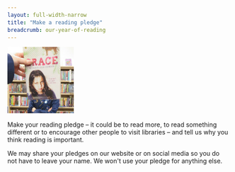 ```yaml
---
layout: full-width-narrow
title: "Make a reading pledge"
breadcrumb: our-year-of-reading
---
```

<img src="/images/article/year-of-reading-bookface-150.jpg" alt="A book placed in front of a face" class="br-100" />

Make your reading pledge – it could be to read more, to read something different or to encourage other people to visit libraries – and tell us why you think reading is important.

We may share your pledges on our website or on social media so you do not have to leave your name. We won't use your pledge for anything else.
